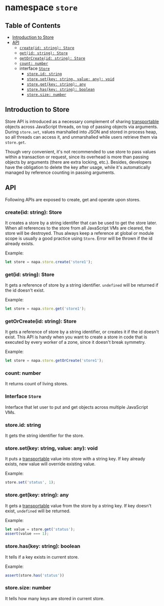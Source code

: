 # namespace `store`

## Table of Contents
- [Introduction to Store](#introduction-to-store)
- [API](#api)
    - [`create(id: string): Store`](#create-id-string-store)
    - [`get(id: string): Store`](#get-id-string-store)
    - [`getOrCreate(id: string): Store`](#getOrCreate-id-string-store)
    - [`count: number`](#count-number)
    - interface [`Store`](#interface-store)
        - [`store.id: string`](#store-id-string)
        - [`store.set(key: string, value: any): void`](#store-set-key-string-value-any)
        - [`store.get(key: string): any`](#store-get-key-string-any)
        - [`store.has(key: string): boolean`](#store-has-key-string-boolean)
        - [`store.size: number`](#store-size-number)

## Introduction to Store
Store API is introduced as a necessary complement of sharing [transportable](transport.md#transportable-types) objects across JavaScript threads, on top of passing objects via arguments. During `store.set`, values marshalled into JSON and stored in process heap, so all threads can access it, and unmarshalled while users retrieve them via `store.get`.

Though very convenient, it's not recommended to use store to pass values within a transaction or request, since its overhead is more than passing objects by arguments (there are extra locking, etc.). Besides, developers have the obligation to delete the key after usage, while it's automatically managed by reference counting in passing arguments.

## API
Following APIs are exposed to create, get and operate upon stores.

### create(id: string): Store
It creates a store by a string identifer that can be used to get the store later. When all references to the store from all JavaScript VMs are cleared, the store will be destroyed. Thus always keep a reference at global or module scope is usually a good practice using `Store`. Error will be thrown if the id already exists.

Example:
```ts
let store = napa.store.create('store1');
```
### get(id: string): Store
It gets a reference of store by a string identifier. `undefined` will be returned if the id doesn't exist. 

Example:
```ts
let store = napa.store.get('store1');
```

### getOrCreate(id: string): Store
It gets a reference of store by a string identifier, or creates it if the id doesn't exist. This API is handy when you want to create a store in code that is executed by every worker of a zone, since it doesn't break symmetry.

Example:
```ts
let store = napa.store.getOrCreate('store1');
```
### count: number
It returns count of living stores.

### Interface `Store`
Interface that let user to put and get objects across multiple JavaScript VMs.

### store.id: string
It gets the string identifier for the store.

### store.set(key: string, value: any): void
It puts a [transportable](transport.md#transportable-types) value into store with a string key. If key already exists, new value will override existing value.

Example:
```ts
store.set('status', 1);
```
### store.get(key: string): any
It gets a [transportable](transportable.md#transportable-types) value from the store by a string key. If key doesn't exist, `undefined` will be returned.

Example:
```ts
let value = store.get('status');
assert(value === 1);
```
### store.has(key: string): boolean
It tells if a key exists in current store.

Example:
```ts
assert(store.has('status'))
```

### store.size: number
It tells how many keys are stored in current store.